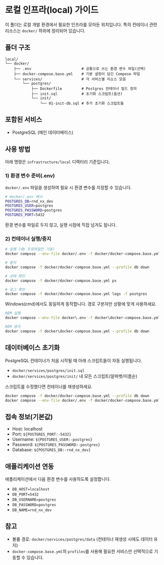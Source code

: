 # 로컬 인프라(local) 가이드

이 폴더는 로컬 개발 환경에서 필요한 인프라를 모아둔 위치입니다. 특히 컨테이너 관련 리소스는 `docker/` 하위에 정리되어 있습니다.

## 폴더 구조

```
local/
└── docker/
    ├── .env                       # 공통으로 쓰는 환경 변수 파일(선택)
    ├── docker-compose.base.yml    # 기본 설정이 담긴 Compose 파일
    └── services/                  # 각 서비스별 리소스 모음
        └── postgres/
            ├── Dockerfile         # Postgres 컨테이너 빌드 정의
            ├── init.sql           # 초기화 스크립트(옵션)
            └── init/
                └── 01-init-db.sql # 추가 초기화 스크립트들
```

## 포함된 서비스

- PostgreSQL (메인 데이터베이스)

## 사용 방법

아래 명령은 `infrastructure/local` 디렉터리 기준입니다.

### 1) 환경 변수 준비(.env)

`docker/.env` 파일을 생성하여 필요 시 환경 변수를 지정할 수 있습니다.

```bash
# docker/.env 예시
POSTGRES_DB=rnd_nx_dev
POSTGRES_USER=postgres
POSTGRES_PASSWORD=postgres
POSTGRES_PORT=5432
```

환경 변수를 파일로 두지 않고, 실행 시점에 직접 넘겨도 됩니다.

### 2) 컨테이너 실행/중지

```bash
# 실행 (db 프로파일만 기동)
docker compose --env-file docker/.env -f docker/docker-compose.base.yml --profile db up -d

# 중지
docker compose -f docker/docker-compose.base.yml --profile db down

# 상태 확인
docker compose -f docker/docker-compose.base.yml ps

# 로그 확인
docker compose -f docker/docker-compose.base.yml logs -f postgres
```

Windows(cmd)에서도 동일하게 동작합니다. 경로 구분자만 상황에 맞게 사용하세요.

```cmd
REM 실행
docker compose --env-file docker\.env -f docker\docker-compose.base.yml --profile db up -d

REM 중지
docker compose -f docker\docker-compose.base.yml --profile db down
```

## 데이터베이스 초기화

PostgreSQL 컨테이너가 처음 시작될 때 아래 스크립트들이 자동 실행됩니다.

- `docker/services/postgres/init.sql`
- `docker/services/postgres/init/` 내 모든 스크립트(알파벳/이름순)

스크립트를 수정했다면 컨테이너를 재생성하세요.

```bash
docker compose -f docker/docker-compose.base.yml --profile db down
docker compose --env-file docker/.env -f docker/docker-compose.base.yml --profile db up -d
```

## 접속 정보(기본값)

- Host: localhost
- Port: `${POSTGRES_PORT:-5432}`
- Username: `${POSTGRES_USER:-postgres}`
- Password: `${POSTGRES_PASSWORD:-postgres}`
- Database: `${POSTGRES_DB:-rnd_nx_dev}`

## 애플리케이션 연동

애플리케이션에서 다음 환경 변수를 사용하도록 설정합니다.

- `DB_HOST=localhost`
- `DB_PORT=5432`
- `DB_USERNAME=postgres`
- `DB_PASSWORD=postgres`
- `DB_NAME=rnd_nx_dev`

## 참고

- 볼륨 경로: `docker/services/postgres/data` (컨테이너 재생성 시에도 데이터 유지)
- `docker-compose.base.yml`의 `profiles`를 사용해 필요한 서비스만 선택적으로 기동할 수 있습니다.
